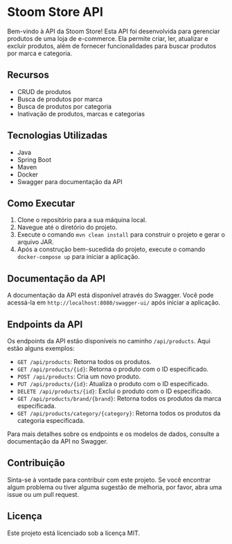# Stoom Store API

Bem-vindo à API da Stoom Store! Esta API foi desenvolvida para gerenciar produtos de uma loja de e-commerce. Ela permite criar, ler, atualizar e excluir produtos, além de fornecer funcionalidades para buscar produtos por marca e categoria.

## Recursos

- CRUD de produtos
- Busca de produtos por marca
- Busca de produtos por categoria
- Inativação de produtos, marcas e categorias

## Tecnologias Utilizadas

- Java
- Spring Boot
- Maven
- Docker
- Swagger para documentação da API

## Como Executar

1. Clone o repositório para a sua máquina local.
2. Navegue até o diretório do projeto.
3. Execute o comando `mvn clean install` para construir o projeto e gerar o arquivo JAR.
4. Após a construção bem-sucedida do projeto, execute o comando `docker-compose up` para iniciar a aplicação.

## Documentação da API

A documentação da API está disponível através do Swagger. Você pode acessá-la em `http://localhost:8080/swagger-ui/` após iniciar a aplicação.

## Endpoints da API

Os endpoints da API estão disponíveis no caminho `/api/products`. Aqui estão alguns exemplos:

- `GET /api/products`: Retorna todos os produtos.
- `GET /api/products/{id}`: Retorna o produto com o ID especificado.
- `POST /api/products`: Cria um novo produto.
- `PUT /api/products/{id}`: Atualiza o produto com o ID especificado.
- `DELETE /api/products/{id}`: Exclui o produto com o ID especificado.
- `GET /api/products/brand/{brand}`: Retorna todos os produtos da marca especificada.
- `GET /api/products/category/{category}`: Retorna todos os produtos da categoria especificada.

Para mais detalhes sobre os endpoints e os modelos de dados, consulte a documentação da API no Swagger.

## Contribuição

Sinta-se à vontade para contribuir com este projeto. Se você encontrar algum problema ou tiver alguma sugestão de melhoria, por favor, abra uma issue ou um pull request.

## Licença

Este projeto está licenciado sob a licença MIT.